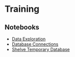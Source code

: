 # Training

## Notebooks
- [Data Exploration](notebooks/exploration.ipynb)
- [Database Connections](notebooks/database_connections.ipynb)
- [Shelve Temporary Database](notebooks/shelve.ipynb)
